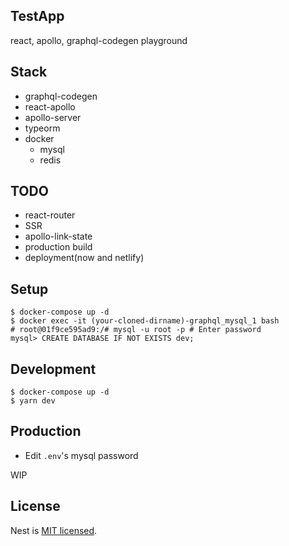 ## TestApp

react, apollo, graphql-codegen playground

## Stack

- graphql-codegen
- react-apollo
- apollo-server
- typeorm
- docker
  - mysql
  - redis

## TODO

- react-router
- SSR
- apollo-link-state
- production build
- deployment(now and netlify)

## Setup

```
$ docker-compose up -d
$ docker exec -it (your-cloned-dirname)-graphql_mysql_1 bash
# root@01f9ce595ad9:/# mysql -u root -p # Enter password
mysql> CREATE DATABASE IF NOT EXISTS dev;
```

## Development

```
$ docker-compose up -d
$ yarn dev
```

## Production

- Edit `.env`'s mysql password

WIP

## License

Nest is [MIT licensed](LICENSE).
